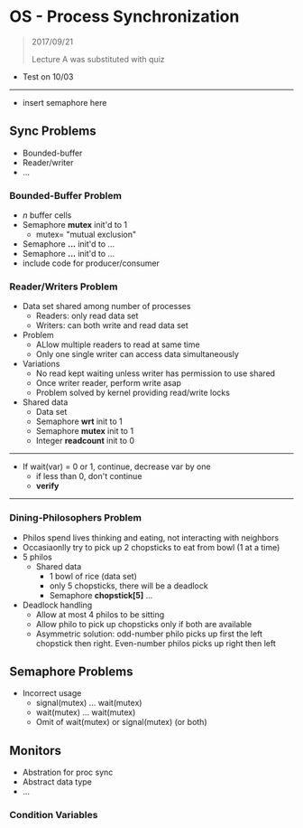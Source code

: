 # OS - Process Synchronization

> 2017/09/21
>
> Lecture A was substituted with quiz

- Test on 10/03

---

- insert semaphore here

## Sync Problems

- Bounded-buffer
- Reader/writer
- ...

### Bounded-Buffer Problem

- *n* buffer cells
- Semaphore **mutex** init'd to 1
    - mutex= "mutual exclusion"
- Semaphore **...** init'd to ...
- Semaphore **...** init'd to ...
- include code for producer/consumer

### Reader/Writers Problem

- Data set shared among number of processes
    - Readers: only read data set
    - Writers: can both write and read data set
- Problem
    - ALlow multiple readers to read at same time
    - Only one single writer can access data simultaneously
- Variations
    - No read kept waiting unless writer has permission to use shared
    - Once writer reader, perform write asap
    - Problem solved by kernel providing read/write locks
- Shared data
    - Data set
    - Semaphore **wrt** init to 1
    - Semaphore **mutex** init to 1
    - Integer **readcount** init to 0

---

- If wait(var) = 0 or 1, continue, decrease var by one
    - if less than 0, don't continue
    - **verify**
---

### Dining-Philosophers Problem

- Philos spend lives thinking and eating, not interacting with neighbors
- Occasiaonlly try to pick up 2 chopsticks to eat from bowl (1 at a time)
- 5 philos
    - Shared data
        - 1 bowl of rice (data set)
        - only 5 chopsticks, there will be a deadlock
        - Semaphore **chopstick[5]** ...
- Deadlock handling
    - Allow at most 4 philos to be sitting
    - Allow philo to pick up chopsticks only if both are available
    - Asymmetric solution: odd-number philo picks up first the left chopstick then right. Even-number philos picks up right then left

## Semaphore Problems

- Incorrect usage
    - signal(mutex) ... wait(mutex)
    - wait(mutex) ... wait(mutex)
    - Omit of wait(mutex) or signal(mutex) (or both)

## Monitors

- Abstration for proc sync
- Abstract data type
- ...

### Condition Variables


